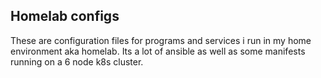 ## Homelab configs 

These are configuration files for programs and services i run in my home
environment aka homelab. Its a lot of ansible as well as some manifests running
on a 6 node k8s cluster.
